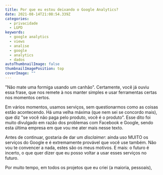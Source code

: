 ```yaml
---
title: Por que eu estou deixando o Google Analytics?
date: 2021-08-14T21:08:54.339Z
categories:
  - privacidade
  - LGPD
keywords:
  - google analytics
  - views
  - analise
  - google
  - analytics
  - dados
autoThumbnailImage: false
thumbnailImagePosition: top
coverImage: ""
---
```

"Não mate uma formiga usando um canhão". Certamente, você já ouviu essa frase, que nos remete à nos manter simples e usar ferramentas certas nos momentos certos.

Em vários momentos, usamos serviços, sem questionarmos como as coisas estão acontecendo. Há uma velha máxima (que nem sei se concordo mais), que diz "se você não paga pelo produto, você é o produto". Esse dito foi muito divulgado em razão dos problemas com Facebook e Google, sendo esta última empresa em que vou me ater mais nesse texto.

Antes de continuar, gostaria de dar um *disclaimer*: ainda uso MUITO os serviços do Google e é extremamente provável que você use também. Não vou te convencer a nada, estes são os meus motivos. E mais: o futuro é incerto, o que quer dizer que eu posso voltar a usar esses serviços no futuro.

Por muito tempo, em todos os projetos que eu criei (a maioria, pessoais),
